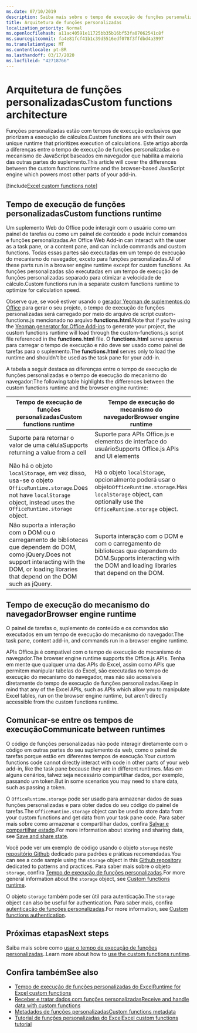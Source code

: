 ```yaml
---
ms.date: 07/10/2019
description: Saiba mais sobre o tempo de execução de funções personalizadas do Excel.
title: Arquitetura de funções personalizadas
localization_priority: Normal
ms.openlocfilehash: a11ac40591e11725bb35b16bf53fa07062541c8f
ms.sourcegitcommit: fa4e81fcf41b1c39d5516edf078f3ffdbd4a3997
ms.translationtype: MT
ms.contentlocale: pt-BR
ms.lasthandoff: 03/17/2020
ms.locfileid: "42718766"
---
```

# <a name="custom-functions-architecture"></a><span data-ttu-id="f3c4f-103">Arquitetura de funções personalizadas</span><span class="sxs-lookup"><span data-stu-id="f3c4f-103">Custom functions architecture</span></span>

 <span data-ttu-id="f3c4f-104">Funções personalizadas estão com tempos de execução exclusivos que priorizam a execução de cálculos.</span><span class="sxs-lookup"><span data-stu-id="f3c4f-104">Custom functions are with their own unique runtime that prioritizes execution of calculations.</span></span> <span data-ttu-id="f3c4f-105">Este artigo aborda a diferenças entre o tempo de execução de funções personalizadas e o mecanismo de JavaScript baseados em navegador que habilita a maioria das outras partes do suplemento.</span><span class="sxs-lookup"><span data-stu-id="f3c4f-105">This article will cover the differences between the custom functions runtime and the browser-based JavaScript engine which powers most other parts of your add-in.</span></span>

[!include[Excel custom functions note](../includes/excel-custom-functions-note.md)]

## <a name="custom-functions-runtime"></a><span data-ttu-id="f3c4f-106">Tempo de execução de funções personalizadas</span><span class="sxs-lookup"><span data-stu-id="f3c4f-106">Custom functions runtime</span></span>

<span data-ttu-id="f3c4f-107">Um suplemento Web do Office pode interagir com o usuário como um painel de tarefas ou como um painel de conteúdo e pode incluir comandos e funções personalizadas.</span><span class="sxs-lookup"><span data-stu-id="f3c4f-107">An Office Web Add-in can interact with the user as a task pane, or a content pane, and can include commands and custom functions.</span></span> <span data-ttu-id="f3c4f-108">Todas essas partes são executadas em um tempo de execução do mecanismo do navegador, exceto para funções personalizadas.</span><span class="sxs-lookup"><span data-stu-id="f3c4f-108">All of these parts run in a browser engine runtime except for custom functions.</span></span> <span data-ttu-id="f3c4f-109">As funções personalizadas são executadas em um tempo de execução de funções personalizadas separado para otimizar a velocidade de cálculo.</span><span class="sxs-lookup"><span data-stu-id="f3c4f-109">Custom functions run in a separate custom functions runtime to optimize for calculation speed.</span></span>

<span data-ttu-id="f3c4f-110">Observe que, se você estiver usando o [gerador Yeoman de suplementos do Office](https://www.npmjs.com/package/generator-office) para gerar o seu projeto, o tempo de execução de funções personalizadas será carregado por meio do arquivo de script custom-functions.js mencionado no arquivo **functions.html**.</span><span class="sxs-lookup"><span data-stu-id="f3c4f-110">Note that if you're using the [Yeoman generator for Office Add-ins](https://www.npmjs.com/package/generator-office) to generate your project, the custom functions runtime will load through the custom-functions.js script file referenced in the **functions.html** file.</span></span> <span data-ttu-id="f3c4f-111">O **functions.html** serve apenas para carregar o tempo de execução e não deve ser usado como painel de tarefas para o suplemento.</span><span class="sxs-lookup"><span data-stu-id="f3c4f-111">The **functions.html** serves only to load the runtime and shouldn't be used as the task pane for your add-in.</span></span>

<span data-ttu-id="f3c4f-112">A tabela a seguir destaca as diferenças entre o tempo de execução de funções personalizadas e o tempo de execução do mecanismo do navegador:</span><span class="sxs-lookup"><span data-stu-id="f3c4f-112">The following table highlights the differences between the custom functions runtime and the browser engine runtime:</span></span>

| <span data-ttu-id="f3c4f-113">Tempo de execução de funções personalizadas</span><span class="sxs-lookup"><span data-stu-id="f3c4f-113">Custom functions runtime</span></span>     | <span data-ttu-id="f3c4f-114">Tempo de execução do mecanismo do navegador</span><span class="sxs-lookup"><span data-stu-id="f3c4f-114">Browser engine runtime</span></span>     |
|------------------------------------------------------------------    |--------------------------------------------------------------------------------------------------------------    |
| <span data-ttu-id="f3c4f-115">Suporte para retornar o valor de uma célula</span><span class="sxs-lookup"><span data-stu-id="f3c4f-115">Supports returning a value from a cell</span></span>     | <span data-ttu-id="f3c4f-116">Suporte para APIs Office.js e elementos de interface do usuário</span><span class="sxs-lookup"><span data-stu-id="f3c4f-116">Supports Office.js APIs and UI elements</span></span>     |
| <span data-ttu-id="f3c4f-117">Não há o objeto `localStorage`, em vez disso, usa-se o objeto `OfficeRuntime.storage`.</span><span class="sxs-lookup"><span data-stu-id="f3c4f-117">Does not have `localStorage` object, instead uses the `OfficeRuntime.storage` object.</span></span>     | <span data-ttu-id="f3c4f-118">Há o objeto `localStorage`, opcionalmente poderá usar o objeto`OfficeRuntime.storage`.</span><span class="sxs-lookup"><span data-stu-id="f3c4f-118">Has `localStorage` object, can optionally use the `OfficeRuntime.storage` object.</span></span>     |
| <span data-ttu-id="f3c4f-119">Não suporta a interação com o DOM ou o carregamento de  bibliotecas que dependem do DOM, como jQuery.</span><span class="sxs-lookup"><span data-stu-id="f3c4f-119">Does not support interacting with the DOM, or loading libraries that depend on the DOM such as jQuery.</span></span>    | <span data-ttu-id="f3c4f-120">Suporta interação com o DOM e com o carregamento de bibliotecas que dependem do DOM.</span><span class="sxs-lookup"><span data-stu-id="f3c4f-120">Supports interacting with the DOM and loading libraries that depend on the DOM.</span></span> |

## <a name="browser-engine-runtime"></a><span data-ttu-id="f3c4f-121">Tempo de execução do mecanismo do navegador</span><span class="sxs-lookup"><span data-stu-id="f3c4f-121">Browser engine runtime</span></span>

<span data-ttu-id="f3c4f-122">O painel de tarefas o, suplemento de conteúdo e os comandos são executados em um tempo de execução do mecanismo do navegador.</span><span class="sxs-lookup"><span data-stu-id="f3c4f-122">The task pane, content add-in, and commands run in a browser engine runtime.</span></span>

<span data-ttu-id="f3c4f-123">APIs Office.js é compatível com o tempo de execução do mecanismo do navegador.</span><span class="sxs-lookup"><span data-stu-id="f3c4f-123">The browser engine runtime supports the Office.js APIs.</span></span> <span data-ttu-id="f3c4f-124">Tenha em mente que qualquer uma das APIs do Excel, assim como APIs que permitem manipular tabelas do Excel, são executadas no tempo de execução do mecanismo do navegador, mas não são acessíveis diretamente do tempo de execução de funções personalizadas.</span><span class="sxs-lookup"><span data-stu-id="f3c4f-124">Keep in mind that any of the Excel APIs, such as APIs which allow you to manipulate Excel tables, run on the browser engine runtime, but aren't directly accessible from the custom functions runtime.</span></span>

## <a name="communicate-between-runtimes"></a><span data-ttu-id="f3c4f-125">Comunicar-se entre os tempos de execução</span><span class="sxs-lookup"><span data-stu-id="f3c4f-125">Communicate between runtimes</span></span>

<span data-ttu-id="f3c4f-126">O código de funções personalizadas não pode interagir diretamente com o código em outras partes do seu suplemento da web, como o painel de tarefas porque estão em diferentes tempos de execução.</span><span class="sxs-lookup"><span data-stu-id="f3c4f-126">Your custom functions code cannot directly interact with code in other parts of your web add-in, like the task pane because they are in different runtimes.</span></span> <span data-ttu-id="f3c4f-127">Mas em alguns cenários, talvez seja necessário compartilhar dados, por exemplo, passando um token.</span><span class="sxs-lookup"><span data-stu-id="f3c4f-127">But in some scenarios you may need to share data, such as passing a token.</span></span>

<span data-ttu-id="f3c4f-128">O `OfficeRuntime.storage` pode ser usado para armazenar dados de suas funções personalizadas e para obter dados do seu código do painel de tarefas.</span><span class="sxs-lookup"><span data-stu-id="f3c4f-128">The `OfficeRuntime.storage` object can be used to store data from your custom functions and get data from your task pane code.</span></span> <span data-ttu-id="f3c4f-129">Para saber mais sobre como armazenar e compartilhar dados, confira [Salvar e compartilhar estado](custom-functions-save-state.md).</span><span class="sxs-lookup"><span data-stu-id="f3c4f-129">For more information about storing and sharing data, see [Save and share state](custom-functions-save-state.md).</span></span>

<span data-ttu-id="f3c4f-130">Você pode ver um exemplo de código usando o objeto `storage` neste [repositório Github](https://github.com/OfficeDev/PnP-OfficeAddins/tree/master/Excel-custom-functions/AsyncStorage) dedicado para padrões e práticas recomendadas.</span><span class="sxs-lookup"><span data-stu-id="f3c4f-130">You can see a code sample using the `storage` object in this [Github repository](https://github.com/OfficeDev/PnP-OfficeAddins/tree/master/Excel-custom-functions/AsyncStorage) dedicated to patterns and practices.</span></span>
<span data-ttu-id="f3c4f-131">Para saber mais sobre o objeto `storage`, confira [Tempo de execução de funções personalizadas](./custom-functions-runtime.md).</span><span class="sxs-lookup"><span data-stu-id="f3c4f-131">For more general information about the `storage` object, see [Custom functions runtime](./custom-functions-runtime.md).</span></span>

<span data-ttu-id="f3c4f-132">O objeto `storage` também pode ser útil para autenticação.</span><span class="sxs-lookup"><span data-stu-id="f3c4f-132">The `storage` object can also be useful for authentication.</span></span> <span data-ttu-id="f3c4f-133">Para saber mais, confira [autenticação de funções personalizadas](custom-functions-authentication.md).</span><span class="sxs-lookup"><span data-stu-id="f3c4f-133">For more information, see [Custom functions authentication](custom-functions-authentication.md).</span></span>

## <a name="next-steps"></a><span data-ttu-id="f3c4f-134">Próximas etapas</span><span class="sxs-lookup"><span data-stu-id="f3c4f-134">Next steps</span></span>
<span data-ttu-id="f3c4f-135">Saiba mais sobre como [usar o tempo de execução de funções personalizadas](custom-functions-runtime.md)..</span><span class="sxs-lookup"><span data-stu-id="f3c4f-135">Learn more about how to [use the custom functions runtime](custom-functions-runtime.md).</span></span>

## <a name="see-also"></a><span data-ttu-id="f3c4f-136">Confira também</span><span class="sxs-lookup"><span data-stu-id="f3c4f-136">See also</span></span>

* [<span data-ttu-id="f3c4f-137">Tempo de execução de funções personalizadas do Excel</span><span class="sxs-lookup"><span data-stu-id="f3c4f-137">Runtime for Excel custom functions</span></span>](custom-functions-runtime.md)
* [<span data-ttu-id="f3c4f-138">Receber e tratar dados com funções personalizadas</span><span class="sxs-lookup"><span data-stu-id="f3c4f-138">Receive and handle data with custom functions</span></span>](custom-functions-web-reqs.md)
* [<span data-ttu-id="f3c4f-139">Metadados de funções personalizadas</span><span class="sxs-lookup"><span data-stu-id="f3c4f-139">Custom functions metadata</span></span>](custom-functions-json.md)
* [<span data-ttu-id="f3c4f-140">Tutorial de funções personalizadas do Excel</span><span class="sxs-lookup"><span data-stu-id="f3c4f-140">Excel custom functions tutorial</span></span>](../tutorials/excel-tutorial-create-custom-functions.md)
